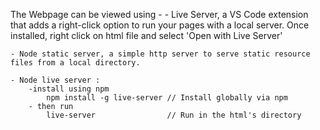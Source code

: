 The Webpage can be viewed using - 
    - Live Server, a VS Code extension that adds a right-click option to run your pages with a local server. Once installed, right click on html file and select 'Open with Live Server'

    - Node static server, a simple http server to serve static resource files from a local directory.

    - Node live server :
        -install using npm
            npm install -g live-server // Install globally via npm
        - then run
            live-server                // Run in the html's directory
